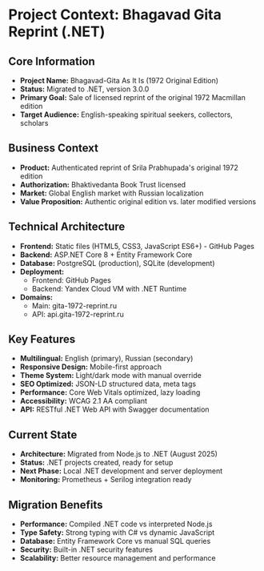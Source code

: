 # Project Context: Bhagavad Gita Reprint (.NET)

## Core Information
- **Project Name:** Bhagavad-Gita As It Is (1972 Original Edition)
- **Status:** Migrated to .NET, version 3.0.0
- **Primary Goal:** Sale of licensed reprint of the original 1972 Macmillan edition
- **Target Audience:** English-speaking spiritual seekers, collectors, scholars

## Business Context
- **Product:** Authenticated reprint of Srila Prabhupada's original 1972 edition
- **Authorization:** Bhaktivedanta Book Trust licensed
- **Market:** Global English market with Russian localization
- **Value Proposition:** Authentic original edition vs. later modified versions

## Technical Architecture
- **Frontend:** Static files (HTML5, CSS3, JavaScript ES6+) - GitHub Pages
- **Backend:** ASP.NET Core 8 + Entity Framework Core
- **Database:** PostgreSQL (production), SQLite (development)
- **Deployment:** 
  - Frontend: GitHub Pages
  - Backend: Yandex Cloud VM with .NET Runtime
- **Domains:** 
  - Main: gita-1972-reprint.ru
  - API: api.gita-1972-reprint.ru

## Key Features
- **Multilingual:** English (primary), Russian (secondary)
- **Responsive Design:** Mobile-first approach
- **Theme System:** Light/dark mode with manual override
- **SEO Optimized:** JSON-LD structured data, meta tags
- **Performance:** Core Web Vitals optimized, lazy loading
- **Accessibility:** WCAG 2.1 AA compliant
- **API:** RESTful .NET Web API with Swagger documentation

## Current State
- **Architecture:** Migrated from Node.js to .NET (August 2025)
- **Status:** .NET projects created, ready for setup
- **Next Phase:** Local .NET development and server deployment
- **Monitoring:** Prometheus + Serilog integration ready

## Migration Benefits
- **Performance:** Compiled .NET code vs interpreted Node.js
- **Type Safety:** Strong typing with C# vs dynamic JavaScript
- **Database:** Entity Framework Core vs manual SQL queries
- **Security:** Built-in .NET security features
- **Scalability:** Better resource management and performance
